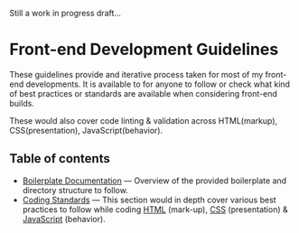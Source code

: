 Still a work in progress draft...

# Front-end Development Guidelines

These guidelines provide and iterative process taken for most of my front-end developments. It is available to for anyone to follow or check what kind of best practices or standards are available when considering front-end builds.

These would also cover code linting & validation across HTML(markup), CSS(presentation), JavaScript(behavior).


## Table of contents

* [Boilerplate Documentation](https://github.com/createlogic/html-boilerplate/blob/master/doc/intro.md) — Overview of the provided boilerplate and directory structure to follow.
* [Coding Standards](coding.md) — This section would in depth cover various best practices to follow while coding [HTML](html.md) (mark-up), [CSS](css.md) (presentation) & [JavaScript](js.md) (behavior).



